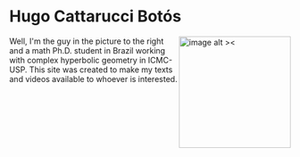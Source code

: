 <h1 id="hugo-cattarucci-botós">Hugo Cattarucci Botós</h1>
<p><img src="https://raw.githubusercontent.com/Poohnilista/Poohnilista.github.io/master/pooh.jpg" alt="image alt ><" width="200" height="200" style="float:right"></p>
<p>Well, I'm the guy in the picture to the right and a math Ph.D. student in Brazil working with complex hyperbolic geometry in ICMC-USP. This site was created to make my texts and videos available to whoever is interested.</p>


